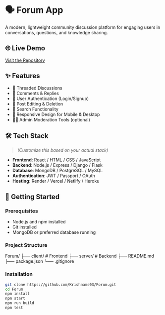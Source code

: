 # 🗣️ Forum App

A modern, lightweight community discussion platform for engaging users in conversations, questions, and knowledge sharing.

## 🌐 Live Demo

[Visit the Repository](https://github.com/Krishnams03/Forum.git)

## ✨ Features

- 🧵 Threaded Discussions
- 💬 Comments & Replies
- 🔐 User Authentication (Login/Signup)
- 📄 Post Editing & Deletion
- 🔎 Search Functionality
- 📱 Responsive Design for Mobile & Desktop
- 🕵️‍♂️ Admin Moderation Tools (optional)

## 🛠️ Tech Stack

> _(Customize this based on your actual stack)_

- **Frontend**: React / HTML / CSS / JavaScript
- **Backend**: Node.js / Express / Django / Flask
- **Database**: MongoDB / PostgreSQL / MySQL
- **Authentication**: JWT / Passport / OAuth
- **Hosting**: Render / Vercel / Netlify / Heroku

## 🚀 Getting Started

### Prerequisites

- Node.js and npm installed
- Git installed
- MongoDB or preferred database running
  
### Project Structure
Forum/
├── client/           # Frontend
├── server/           # Backend
├── README.md
├── package.json
└── .gitignore

### Installation

```bash
git clone https://github.com/Krishnams03/Forum.git
cd Forum
npm install
npm start
npm run build
npm test

